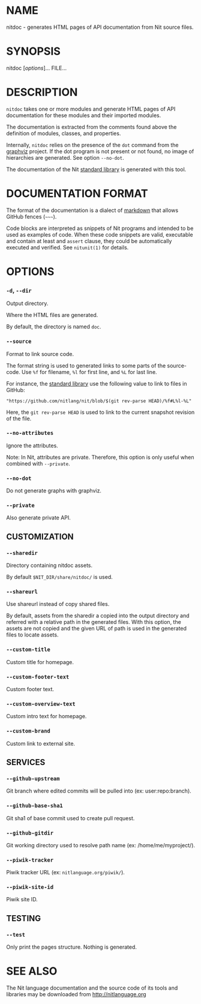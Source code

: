 # NAME

nitdoc - generates HTML pages of API documentation from Nit source files.

# SYNOPSIS

nitdoc [*options*]... FILE...

# DESCRIPTION

`nitdoc` takes one or more modules and generate HTML pages of API documentation for these modules and their imported modules.

The documentation is extracted from the comments found above the definition of modules, classes, and properties.

Internally, `nitdoc` relies on the presence of the `dot` command from the [graphviz] project.
If the dot program is not present or not found, no image of hierarchies are generated.
See option `--no-dot`.

The documentation of the Nit [standard library] is generated with this tool.

  [graphviz]: http://www.graphviz.org
  [standard library]: http://nitlanguage.org/doc/stdlib

# DOCUMENTATION FORMAT

The format of the documentation is a dialect of [markdown] that allows GitHub fences (`~~~`).

Code blocks are interpreted as snippets of Nit programs and intended to be used as examples of code.
When these code snippets are valid, executable and contain at least and `assert` clause, they could be automatically executed and verified.
See `nitunit(1)` for details.

  [markdown]: http://daringfireball.net/projects/markdown

# OPTIONS

### `-d`, `--dir`
Output directory.

Where the HTML files are generated.

By default, the directory is named `doc`.

### `--source`
Format to link source code.

The format string is used to generated links to some parts of the source-code.
Use `%f` for filename, `%l` for first line, and `%L` for last line.

For instance, the [standard library] use the following value to link to files in GitHub:

    "https://github.com/nitlang/nit/blob/$(git rev-parse HEAD)/%f#L%l-%L"

Here, the `git rev-parse HEAD` is used to link to the current snapshot revision of the file.

### `--no-attributes`
Ignore the attributes.

Note: In Nit, attributes are private. Therefore, this option is only useful
when combined with `--private`.

### `--no-dot`
Do not generate graphs with graphviz.

### `--private`
Also generate private API.

## CUSTOMIZATION

### `--sharedir`
Directory containing nitdoc assets.

By default `$NIT_DIR/share/nitdoc/` is used.

### `--shareurl`
Use shareurl instead of copy shared files.

By default, assets from the sharedir a copied into the output directory and referred with a relative path in the generated files.
With this option, the assets are not copied and the given URL of path is used in the generated files to locate assets.

### `--custom-title`
Custom title for homepage.

### `--custom-footer-text`
Custom footer text.

### `--custom-overview-text`
Custom intro text for homepage.

### `--custom-brand`
Custom link to external site.

## SERVICES

### `--github-upstream`
Git branch where edited commits will be pulled into (ex: user:repo:branch).

### `--github-base-sha1`
Git sha1 of base commit used to create pull request.

### `--github-gitdir`
Git working directory used to resolve path name (ex: /home/me/myproject/).

### `--piwik-tracker`
Piwik tracker URL (ex: `nitlanguage.org/piwik/`).

### `--piwik-site-id`
Piwik site ID.

## TESTING

### `--test`
Only print the pages structure. Nothing is generated.

# SEE ALSO

The Nit language documentation and the source code of its tools and libraries may be downloaded from <http://nitlanguage.org>
